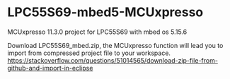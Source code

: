 # LPC55S69-mbed5-MCUxpresso
MCUxpresso 11.3.0 project for LPC55S69 with mbed os 5.15.6

Download LPC55S69_mbed.zip, the MCUxpresso function will lead you to import from compressed project file to your workspace.
https://stackoverflow.com/questions/51014565/download-zip-file-from-github-and-import-in-eclipse
